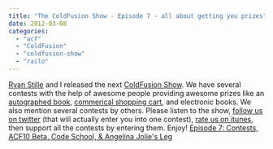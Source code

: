 ```yaml
---
title: "The ColdFusion Show - Episode 7 - all about getting you prizes"
date: 2012-03-08
categories: 
  - "acf"
  - "ColdFusion"
  - "coldfusion-show"
  - "railo"
---
```


[Ryan Stille](http://www.stillnetstudios.com/) and I released the next [ColdFusion Show](http://coldfusionshow.com/). We have several contests with the help of awesome people providing awesome prizes like an [autographed book](http://yfrog.com/odpzjvzvj ), [commerical shopping cart](http://www.cartweaver.com/welcome-to-cartweaver/), and electronic books. We also mention several contests by others. Please listen to the show, [follow us on twitter](http://twitter.com/coldfusionshow) (that will actually enter you into one contest), [rate us on itunes](http://itunes.apple.com/us/podcast/coldfusion-show/id475472078), then support all the contests by entering them. Enjoy! [Episode 7: Contests, ACF10 Beta, Code School, & Angelina Jolie's Leg](http://coldfusionshow.com/episode-7-contests-acf10-beta-code-school-angelina-jolie-s-leg-1)

